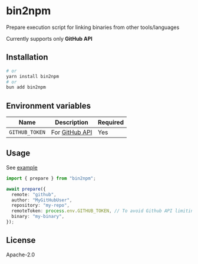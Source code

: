 # bin2npm

Prepare execution script for linking binaries from other tools/languages

Currently supports only **GitHub API**

## Installation

```sh
# or
yarn install bin2npm
# or
bun add bin2npm
```

## Environment variables

| Name           | Description                                                                                     | Required |
| -------------- | ----------------------------------------------------------------------------------------------- | -------- |
| `GITHUB_TOKEN` | For [GitHub API](https://docs.github.com/rest/overview/resources-in-the-rest-api#rate-limiting) | Yes      |

## Usage

See [example](./examples/run.js)

```ts
import { prepare } from "bin2npm";

await prepare({
  remote: "github",
  author: "MyGitHubUser",
  repository: "my-repo",
  remoteToken: process.env.GITHUB_TOKEN, // To avoid Github API limiting
  binary: "my-binary",
});
```

## License

Apache-2.0
